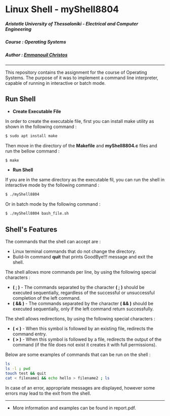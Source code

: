 # Linux Shell - myShell8804

##### **Aristotle University of Thessaloniki - Electrical and Computer Engineering**

##### **Course : Operating Systems**

##### **Author : [Emmanouil Christos](https://github.com/eachristgr)**

------

This repository contains the assignment for the course of Operating Systems. The purpose of it was to implement a command line interpreter, capable of running in interactive or batch mode.

## Run Shell

- **Create Executable File**

In order to create the executable file, first you can install make utility as shown in the following command :

```bash
$ sudo apt install make
```

Then move in the directory of the **Makefile** and **myShell8804.c** files and run the bellow command :

```bash
$ make
```

- **Run Shell**

If you are in the same directory as the executable fil, you can run the shell in interactive mode by the following command :

```bash
$ ./myShell8804
```

Or in batch mode by the following command :

```bash
$ ./myShell8804 bash_file.sh
```

## Shell's Features

The commands that the shell can accept are :

- Linux terminal commands that do not change the directory.
- Build-In command **quit** that prints GoodBye!!! message and exit the shell.

The shell allows more commands per line, by using the following special characters :

- **( ; )** - The commands separated by the character **( ; )** should be executed sequentially, regardless of the successful or unsuccessful completion of the left command.
- **( && )** - The commands separated by the character **( && )** should be executed sequentially, only if the left command return successfully.

The shell allows redirections, by using the following special characters :

- **( < )** - When this symbol is followed by an existing file, redirects the command entry.
- **( > )** - When this symbol is followed by a file, redirects the output of the command (if the file does not exist it creates it with full permissions).

Below are some examples of commands that can be run on the shell :

```bash
ls
ls -l ; pwd
touch test && quit
cat < filename1 && echo hello > filename2 ; ls
```

In case of an error, appropriate messages are displayed, however some errors may lead to the exit from the shell.

------

- More information and examples can be found in report.pdf.
